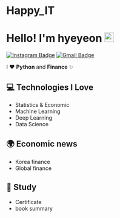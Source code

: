 # Happy_IT
# Hello! I'm hyeyeon <img src="https://media.giphy.com/media/hvRJCLFzcasrR4ia7z/giphy.gif" width="25px">
[![Instagram Badge](https://img.shields.io/badge/Instagram-dd2a7b?style=flat-square&logo=Instagram&logoColor=white)](https://www.instagram.com/happy_eon_)
[![Gmail Badge](https://img.shields.io/badge/Gmail-4285f4?style=flat-square&logo=Gmail&logoColor=white&link=mailto:abc1004829@gmail.com)](mailto:abc1004829@gmail.com)

I ❤️ **Python** and **Finance** ✨


## 💻 Technologies I Love

- Statistics & Economic
- Machine Learning
- Deep Learning
- Data Science

## 🌍 Economic news
- Korea finance
- Global finance

## 📝 Study
- Certificate
- book summary
